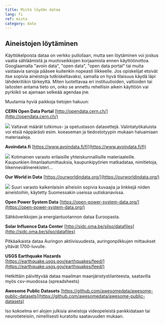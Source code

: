```yaml
---
title: Mistä löydän dataa
lang: fi
ref: mista
category: data
---
```


## Aineistojen löytäminen

Käyttökelpoista dataa on verkko pullollaan, mutta sen löytäminen voi joskus vaatia sähläämistä ja muotoseikkojen korjaamista ennen käyttöönottoa. Googlaamalla "avoin data", "open data", "open data portal" tai muita vastaavia sanoja pääsee kuitenkin nopeasti liikkeelle. Jos opiskelijat etsivät itse sopivia aineistoja tutkiskeltavaksi, samalla on hyvä tilaisuus käydä läpi lähdekritiikin tärkeyttä. Miten luotettavaa eri instituutioiden, valtioiden tai laitosten antama tieto on, onko se annettu rehellisin aikein käyttöön vai pyrkiikö se ajamaan selkeää agendaa jne.

Muutamia hyviä paikkoja tietojen hakuun:

**CERN Open Data Portal**
[http://opendata.cern.ch/](http://opendata.cern.ch/)

![](../assets/img/CERNportal.png)
Valtavat määrät tutkimus- ja opetustason datasettejä. Valintatyökaluista voi etsiä näppärästi esim. koeaseman ja tiedostotyypin mukaan haluamiaan materiaaleja.

**Avoindata.fi**
[https://www.avoindata.fi/fi](https://www.avoindata.fi/fi)

![](../assets/img/avoidatafi.png)
Kotimainen varasto erilaisille yhteiskunnallisille materiaaleille. Kaupunkien ilmanlaatumittauksia, kaupunkipyörien matkadataa, nimitietoja, liikennevälinerekisteri...


**Our World in Data**
[https://ourworldindata.org/](https://ourworldindata.org/)

![](../assets/img/OurWorld.png)
Suuri varasto kaikenlaisiin aiheisiin sopivia kuvaajia ja linkkejä niiden aineistoihin, käytetty Suomessakin useissa uutiskanavissa.

**Open Power System Data**
[https://open-power-system-data.org/](https://open-power-system-data.org/)

Sähköverkkojen ja energiantuotannon dataa Euroopasta.

**Solar Influence Data Center**
[http://sidc.oma.be/silso/datafiles](http://sidc.oma.be/silso/datafiles)

Pitkäaikaista dataa Auringon aktiivisuudesta, auringonpilkkujen mittaukset yltävät 1700-luvulle.

**USGS Earthquake Hazards**
[https://earthquake.usgs.gov/earthquakes/feed/](https://earthquake.usgs.gov/earthquakes/feed/)

Hetkittäin päivittyvää dataa maailman maanjäristystilanteesta, saatavilla myös csv-muodossa (spreadsheets)

**Awesome Public Datasets**
[https://github.com/awesomedata/awesome-public-datasets](https://github.com/awesomedata/awesome-public-datasets)

Iso kokoelma eri alojen julkisia aineistoja videopeleistä pankkidataan tai neurotieteisiin, nimellisesti kuratoitu saatavuuden mukaan.
